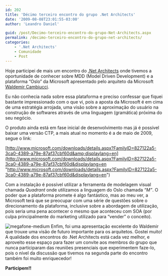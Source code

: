 ```yaml
---
id: 202
title: 'Décimo terceiro encontro do grupo .Net Architects'
date: '2009-08-08T23:01:55-03:00'
author: 'Leandro Daniel'

guid: /post/Decimo-terceiro-encontro-do-grupo-Net-Architects.aspx
permalink: /decimo-terceiro-encontro-do-grupo-net-architects/
categories:
    - '.Net Architects'
    - Comunidade
    - Post
---
```


Hoje participei de mais um encontro do [.Net Architects](http://dotnetarchitects.net/page/Historico-das-reunioes-presenciais) onde tivemos a oportunidade de conhecer sobre MDD (Model Driven Development) e a plataforma “Oslo” da Microsoft apresentado pelo arquiteto da Microsoft [Waldemir Cambiucci](http://blogs.msdn.com/wcamb).

Eu não conhecia nada sobre essa plataforma e preciso confessar que fiquei bastante impressionado com o que vi, pois a aposta da Microsoft é em cima de uma estratégia arrojada, uma visão sobre a aproximação do usuário na construção de softwares através de uma linguagem (gramática) próxima do seu negócio.

O produto ainda está em fase inicial de desenvolvimento mas já é possível baixar uma versão CTP, a mais atual no momento é a de maio de 2009, segue o link:

[http://www.microsoft.com/downloads/details.aspx?FamilyID=827122a5-3ca0-4389-a79e-87af37cbf60d&amp;displaylang=en](http://www.microsoft.com/downloads/details.aspx?FamilyID=827122a5-3ca0-4389-a79e-87af37cbf60d&displaylang=en "http://www.microsoft.com/downloads/details.aspx?FamilyID=827122a5-3ca0-4389-a79e-87af37cbf60d&displaylang=en")

Com a instalação é possível utilizar a ferramenta de modelagem visual chamada *Quadrant* onde utilizamos a linguagem do Oslo chamada *“M”*. O poder que a plataforma promete é algo fantástico, mas ao meu ver, a Microsoft terá que se preocupar com uma série de questões sobre o direcionamento da plataforma, inclusive sobre a abordagem de utilização, pois seria uma pena acontecer o mesmo que aconteceu com SOA (por culpa principalmente do marketing utilizado para “vender” o conceito).

![megafone-medium](http://leandrodaniel.com/pics/WindowsLiveWriter/Dcimoterceiroencontrodogru.NetArchitects/0C5D13DD/megafonemedium.jpg "megafone-medium") Enfim, foi uma apresentação excelente do Waldemir que trouxe uma visão de futuro importante para os arquitetos. Gostei muito! A qualidade dos encontros do .Net Architects está cada vez melhor, e aproveito esse espaço para fazer um convite aos membros do grupo que nunca participaram das reuniões presenciais que experimentem faze-lo, pois o nível da discussão que tivemos na segunda parte do encontro também foi muito enriquecedor!

**Participem!!**